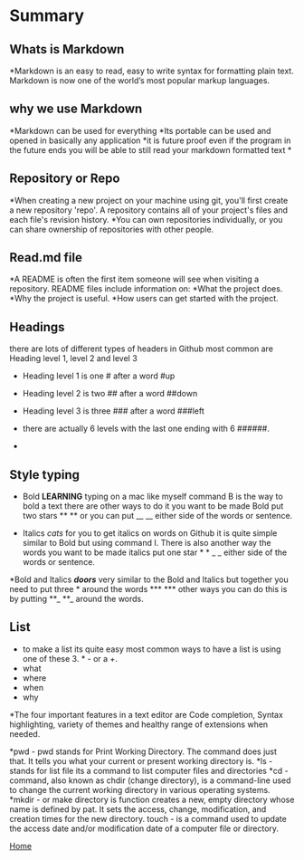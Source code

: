 # Summary 

## Whats is Markdown
*Markdown is an easy to read, easy to write syntax for formatting plain text. Markdown is now one of the world’s most popular markup languages.

## why we use Markdown 
*Markdown can be used for everything
*Its portable can be used and opened in basically any application
*it is future proof even if the program in the future ends you will be able to still read your markdown formatted text
*

## Repository or Repo

*When creating a new project on your machine using git, you'll first create a new repository 'repo'. A repository contains all of your project's files and each file's revision history.
*You can own repositories individually, or you can share ownership of repositories with other people.



## Read.md file
*A README is often the first item someone will see when visiting a repository. README files include information on: 
*What the project does. 
*Why the project is useful. 
*How users can get started with the project.

## Headings 

there are lots of different types of headers in Github most common are Heading level 1, level 2 and level 3 
* Heading level 1 is one # after a word
#up
* Heading level 2 is two ## after a word
##down
* Heading level 3 is three ### after a word
###left

* there are actually 6 levels with the last one ending with 6 ######.

* 

## Style typing 
* Bold **LEARNING** typing on a mac like myself  command B is the way to bold a text there are other ways to do it you want to be made Bold put two stars ** ** or you can put __ __ either side of the words or sentence. 
  
* Italics *cats* for you to get italics on words on Github it is quite simple similar to Bold but using command I. There is also another way the words you want to be made italics put one star * *  _ _ either side of the words or sentence. 

*Bold and Italics ***doors*** very similar to the Bold and Italics but together you need to put three * around the words *** *** other ways you can do this is by putting **_  **_ around the words.


## List
* to make a list its quite easy most common ways to have a list is using one of these 3. *  -  or a +.
* what
* where
* when
* why


 *The four important features in a text editor are Code completion, Syntax highlighting, variety of themes and  healthy range of extensions when needed.

 *pwd - pwd stands for Print Working Directory. The command does just that. It tells you what your current or present working directory is.
 *ls - stands for list file its a command to list computer files and directories
 *cd - command, also known as chdir (change directory), is a command-line used to change the current working directory in various operating systems.
 *mkdir - or make directory is function creates a new, empty directory whose name is defined by pat. It sets the access, change, modification, and creation times for the new directory. 
touch - is a command used to update the access date and/or modification date of a computer file or directory.



[Home](README.md)

